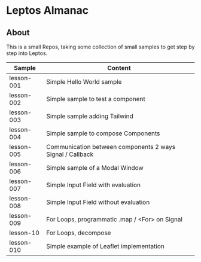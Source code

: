 # Leptos Almanac

## About

This is a small Repos, taking some collection of small samples
to get step by step into Leptos. 

| Sample     | Content                                                   |
|------------|-----------------------------------------------------------|
| lesson-001 | Simple Hello World sample                                 |
| lesson-002 | Simple sample to test a component                         |
| lesson-003 | Simple sample adding Tailwind                             |
| lesson-004 | Simple sample to compose Components                       |
| lesson-005 | Communication between components 2 ways Signal / Callback |
| lesson-006 | Simple sample of a Modal Window                           |
| lesson-007 | Simple Input Field with evaluation                        |
| lesson-008 | Simple Input Field without evaluation                     |
| lesson-009 | For Loops, programmatic .map / \<For> on Signal           |
| lesson-10 | For Loops, decompose                                      |
| lesson-010 | Simple example of Leaflet implementation                  |
